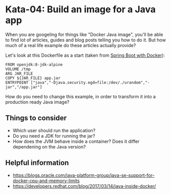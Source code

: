 # Kata-04: Build an image for a Java app

When you are googeling for things like "Docker Java image", you'll be able to find lot of articles, guides and blog posts telling you how to do it. But how much of a real life example do these articles actually provide? 

Let's look at this Dockerfile as a start (taken from [Spring Boot with Docker](https://spring.io/guides/gs/spring-boot-docker/)):

```
FROM openjdk:8-jdk-alpine
VOLUME /tmp
ARG JAR_FILE
COPY ${JAR_FILE} app.jar
ENTRYPOINT ["java","-Djava.security.egd=file:/dev/./urandom","-jar","/app.jar"]
```

How do you need to change this example, in order to transform it into a production ready Java image?

## Things to consider

* Which user should run the application?
* Do you need a JDK for running the jar?
* How does the JVM behave inside a container? Does it differ dependening on the Java version?


## Helpful information

* https://blogs.oracle.com/java-platform-group/java-se-support-for-docker-cpu-and-memory-limits
* https://developers.redhat.com/blog/2017/03/14/java-inside-docker/
